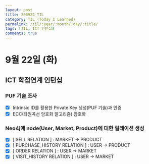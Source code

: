 ```yaml
---
layout: post
title: 200922_TIL
category: TIL (Today I Learned)
permalink: /til/:year/:month/:day/:title/
tags: [TIL, ICT 인턴십]
comments: true
---
```

# 9월 22일 (화)

## ICT 학점연계 인턴십
### PUF 기술 조사
- [X] Intrinsic ID를 활용한 Private Key 생성(PUF 기술)과 인증
- [X] ECC(타원곡선 암호화 알고리즘) 암호화

### Neo4j에 node(User, Market, Product)에 대한 릴레이션 생성
- [X] [ SELL RELATION ] : MARKET -> PRODUCT
- [X] [ PURCHASE_HISTORY RELATION ] : USER -> PRODUCT
- [X] [ ORDER RELATION ] : USER -> MARKET
- [X] [ VISIT_HISTORY RELATION ] : USER -> MARKET

